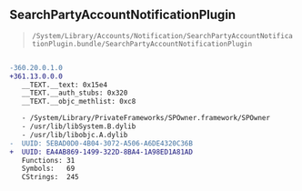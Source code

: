 ## SearchPartyAccountNotificationPlugin

> `/System/Library/Accounts/Notification/SearchPartyAccountNotificationPlugin.bundle/SearchPartyAccountNotificationPlugin`

```diff

-360.20.0.1.0
+361.13.0.0.0
   __TEXT.__text: 0x15e4
   __TEXT.__auth_stubs: 0x320
   __TEXT.__objc_methlist: 0xc8

   - /System/Library/PrivateFrameworks/SPOwner.framework/SPOwner
   - /usr/lib/libSystem.B.dylib
   - /usr/lib/libobjc.A.dylib
-  UUID: 5EBAD0D0-4B04-3072-A506-A6DE4320C36B
+  UUID: EA4AB869-1499-322D-8BA4-1A98ED1A81AD
   Functions: 31
   Symbols:   69
   CStrings:  245

```
